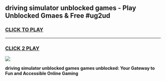 
## driving simulator unblocked games - Play Unblocked Gmaes & Free #ug2ud
<h3>
<a href="https://news.freeplayer.one?title=driving_simulator_unblocked_games&ref=03M">CLICK TO PLAY</a></h3>
<hr>

<h3>
<a href="https://news.freeplayer.one?title=driving_simulator_unblocked_games&ref=03M">CLICK 2 PLAY</a>
  
</h3>

<a href="https://news.freeplayer.one?title=driving_simulator_unblocked_games&ref=03M"><img src="https://clearcache.store/games.png"></a>


**driving simulator unblocked games games unblocked: Your Gateway to Fun and Accessible Online Gaming**
